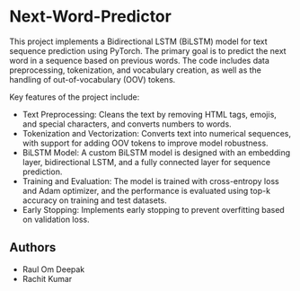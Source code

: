# Next-Word-Predictor

This project implements a Bidirectional LSTM (BiLSTM) model for text sequence prediction using PyTorch. The primary goal is to predict the next word in a sequence based on previous words. The code includes data preprocessing, tokenization, and vocabulary creation, as well as the handling of out-of-vocabulary (OOV) tokens.

Key features of the project include:

- Text Preprocessing: Cleans the text by removing HTML tags, emojis, and special characters, and converts numbers to words.
- Tokenization and Vectorization: Converts text into numerical sequences, with support for adding OOV tokens to improve model robustness.
- BiLSTM Model: A custom BiLSTM model is designed with an embedding layer, bidirectional LSTM, and a fully connected layer for sequence prediction.
- Training and Evaluation: The model is trained with cross-entropy loss and Adam optimizer, and the performance is evaluated using top-k accuracy on training and test datasets.
- Early Stopping: Implements early stopping to prevent overfitting based on validation loss.

## Authors
- Raul Om Deepak
- Rachit Kumar

